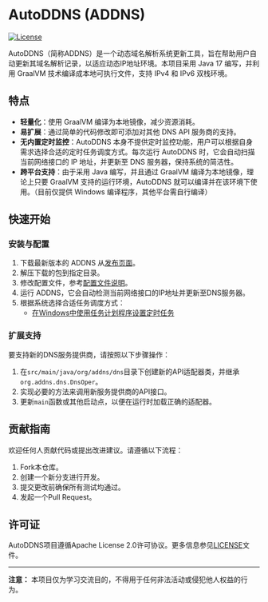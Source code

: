 # AutoDDNS (ADDNS)

[![License](https://img.shields.io/badge/License-Apache%202.0-blue.svg)](http://www.apache.org/licenses/LICENSE-2.0)

AutoDDNS（简称ADDNS）是一个动态域名解析系统更新工具，旨在帮助用户自动更新其域名解析记录，以适应动态IP地址环境。本项目采用 Java 17 编写，并利用 GraalVM 技术编译成本地可执行文件，支持 IPv4 和 IPv6 双栈环境。

## 特点

- **轻量化**：使用 GraalVM 编译为本地镜像，减少资源消耗。
- **易扩展**：通过简单的代码修改即可添加对其他 DNS API 服务商的支持。
- **无内置定时监控**：AutoDDNS 本身不提供定时监控功能，用户可以根据自身需求选择合适的定时任务调度方式。每次运行 AutoDDNS 时，它会自动扫描当前网络接口的 IP 地址，并更新至 DNS 服务器，保持系统的简洁性。
- **跨平台支持**：由于采用 Java 编写，并且通过 GraalVM 编译为本地镜像，理论上只要 GraalVM 支持的运行环境，AutoDDNS 就可以编译并在该环境下使用。（目前仅提供 Windows 编译程序，其他平台需自行编译）

## 快速开始

### 安装与配置

1. 下载最新版本的 ADDNS 从[发布页面](https://github.com/yahocen/AutoDDNS/releases/latest)。
2. 解压下载的包到指定目录。
3. 修改配置文件，参考[配置文件说明](doc/配置文件说明.md)。
4. 运行 ADDNS，它会自动检测当前网络接口的IP地址并更新至DNS服务器。
5. 根据系统选择合适任务调度方式：
   - [在Windows中使用任务计划程序设置定时任务](doc/在Windows中使用任务计划程序设置定时任务.md)

### 扩展支持

要支持新的DNS服务提供商，请按照以下步骤操作：

1. 在`src/main/java/org/addns/dns`目录下创建新的API适配器类，并继承`org.addns.dns.DnsOper`。
2. 实现必要的方法来调用新服务提供商的API接口。
3. 更新`main`函数或其他启动点，以便在运行时加载正确的适配器。

## 贡献指南

欢迎任何人贡献代码或提出改进建议。请遵循以下流程：

1. Fork本仓库。
2. 创建一个新分支进行开发。
3. 提交更改前确保所有测试均通过。
4. 发起一个Pull Request。

## 许可证

AutoDDNS项目遵循Apache License 2.0许可协议。更多信息参见[LICENSE](LICENSE)文件。

---

**注意：** 本项目仅为学习交流目的，不得用于任何非法活动或侵犯他人权益的行为。
